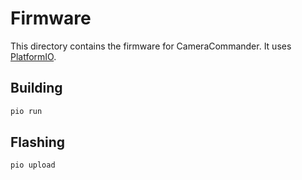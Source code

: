 # Firmware

This directory contains the firmware for CameraCommander. It uses [PlatformIO](https://platformio.org/).

## Building

```sh
pio run
```

## Flashing

```sh
pio upload
```
